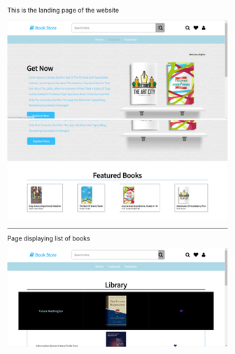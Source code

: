 <body> 
<p> This is the landing page of the website</p>
<img src="images/img1.PNG" >
<img src="images/img2.PNG" >
<hr>
<p>Page displaying list of books</p>
<img src="images/img3.png" >
</body>
